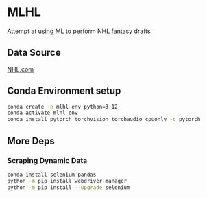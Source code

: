 # MLHL
Attempt at using ML to perform NHL fantasy drafts


## Data Source
[NHL.com](https://www.nhl.com/stats/skaters?aggregate=0&reportType=season&seasonFrom=20052006&seasonTo=20232024&gameType=2&sort=points,goals,assists&page=0&pageSize=100)

## Conda Environment setup

```bash
conda create -n mlhl-env python=3.12
conda activate mlhl-env
conda install pytorch torchvision torchaudio cpuonly -c pytorch
```

## More Deps

### Scraping Dynamic Data
```bash
conda install selenium pandas
python -m pip install webdriver-manager
python -m pip install --upgrade selenium
```